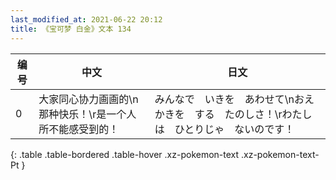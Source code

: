 ```yaml
---
last_modified_at: 2021-06-22 20:12
title: 《宝可梦 白金》文本 134
---
```

| 编号 | 中文 | 日文 |
| ---- | ---- | ---- |
| 0 | 大家同心协力画画的\n那种快乐！\r是一个人所不能感受到的！ | みんなで　いきを　あわせて\nおえかきを　する　たのしさ！\rわたしは　ひとりじゃ　ないのです！ |
{: .table .table-bordered .table-hover .xz-pokemon-text .xz-pokemon-text-Pt }